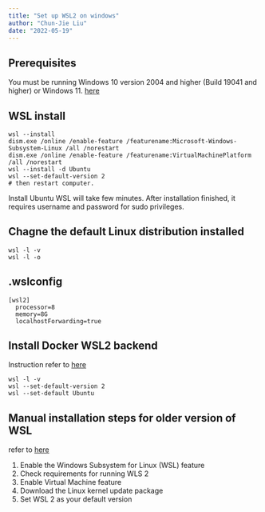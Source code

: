 ```yaml
---
title: "Set up WSL2 on windows"
author: "Chun-Jie Liu"
date: "2022-05-19"
---
```



## Prerequisites

You must be running Windows 10 version 2004 and higher (Build 19041 and higher) or Windows 11. [here](https://docs.microsoft.com/en-us/windows/wsl/install)


## WSL install
```
wsl --install
dism.exe /online /enable-feature /featurename:Microsoft-Windows-Subsystem-Linux /all /norestart
dism.exe /online /enable-feature /featurename:VirtualMachinePlatform /all /norestart
wsl --install -d Ubuntu
wsl --set-default-version 2
# then restart computer.
```

Install Ubuntu WSL will take few minutes. After installation finished, it requires username and password for sudo privileges.

## Chagne the default Linux distribution installed
```
wsl -l -v
wsl -l -o
```

## .wslconfig
```
[wsl2]
  processor=8
  memory=8G
  localhostForwarding=true
```

## Install Docker WSL2 backend
Instruction refer to [here](https://docs.docker.com/desktop/windows/wsl/)

```
wsl -l -v
wsl --set-default-version 2
wsl --set-default Ubuntu
```

## Manual installation steps for older version of WSL

refer to [here](https://docs.microsoft.com/en-us/windows/wsl/install-manual#step-4---download-the-linux-kernel-update-package)

1. Enable the Windows Subsystem for Linux (WSL) feature
2. Check requirements for running WLS 2
3. Enable Virtual Machine feature
4. Download the Linux kernel update package
5. Set WSL 2 as your default version